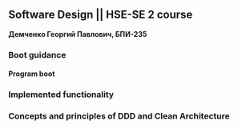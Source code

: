 ## Software Design || HSE-SE 2 course

**Демченко Георгий Павлович, БПИ-235**

### Boot guidance


#### Program boot


### Implemented functionality


### Concepts and principles of DDD and Clean Architecture